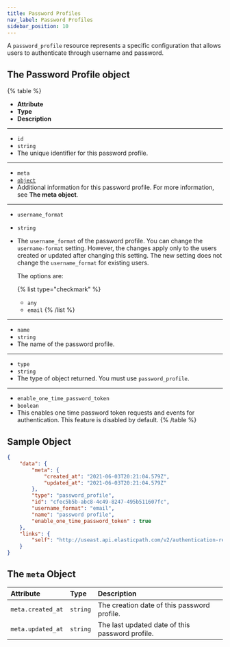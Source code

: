 ```yaml
---
title: Password Profiles
nav_label: Password Profiles
sidebar_position: 10
---
```


A `password_profile` resource represents a specific configuration that allows users to authenticate through username and password.

## The Password Profile object

{% table %}
* **Attribute**
* **Type**
* **Description**
---
* `id`
* `string`
* The unique identifier for this password profile.
---
* `meta`
* [`object`](#the-meta-object)
* Additional information for this password profile. For more information, see **The meta object**.
---
* `username_format`
* `string`
* The `username_format` of the password profile. You can change the `username-format` setting. However, the changes apply only to the users created or updated after changing this setting. The new setting does not change the `username_format` for existing users.

    The options are:

    {% list type="checkmark" %}
    * `any`
    * `email`
    {% /list %}
---
* `name`
* `string`
* The name of the password profile.
---
* `type`
* `string`
* The type of object returned. You must use `password_profile`.
---
* `enable_one_time_password_token`
* `boolean`
* This enables one time password token requests and events for authentication. This feature is disabled by default.
{% /table %}

## Sample Object

```json
{
    "data": {
        "meta": {
            "created_at": "2021-06-03T20:21:04.579Z",
            "updated_at": "2021-06-03T20:21:04.579Z"
        },
        "type": "password_profile",
        "id": "cfec5b5b-abc8-4c49-8247-495b511607fc",
        "username_format": "email",
        "name": "password profile",
        "enable_one_time_password_token" : true
    },
    "links": {
        "self": "http://useast.api.elasticpath.com/v2/authentication-realms/c624ab3d-44f0-49cc-bff7-446ff39a24f0/password-profiles/cfec5b5b-abc8-4c49-8247-495b511607fc"
    }
}
```

## The `meta` Object

| **Attribute** | **Type** | **Description** |
| :--- | :--- | :--- |
| `meta.created_at` | `string` | The creation date of this password profile. |
| `meta.updated_at` | `string` | The last updated date of this password profile. |
